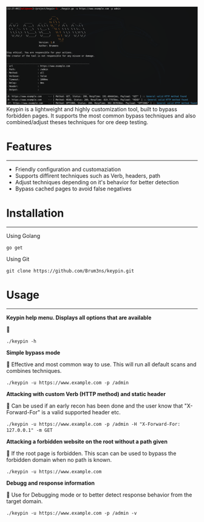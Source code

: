 ![GitHub Light](keypin.png)
Keypin is a lightweight and highly customization tool, built to bypass forbidden pages. It supports the most common bypass techniques and also combined/adjust theses techniques for ore deep testing. 

# Features
---

* Friendly configuration and customaziation
* Supports diffirent techniques such as Verb, headers, path
* Adjust techniques depending on it's behavior for better detection 
* Bypass cached pages to avoid false negatives

# Installation
---

Using Golang
```
go get

```
Using Git

```
git clone https://github.com/Brum3ns/keypin.git

```

# Usage
---

**Keypin help menu. Displays all options that are available**

:key:
```
./keypin -h

```
**Simple bypass mode**

:key: Effective and most common way to use. This will run all default scans and combines techniques.

```
./keypin -u https://www.example.com -p /admin

```

**Attacking with custom Verb (HTTP method) and static header**

:key: Can be used if an early recon has been done and the user know that "X-Forward-For" is a valid supported header etc.
```
./keypin -u https://www.example.com -p /admin -H "X-Forward-For: 127.0.0.1" -m GET

```
**Attacking a forbidden website on the root without a path given**

:key: If the root page is forbidden. This scan can be used to bypass the forbidden domain when no path is known.

```
./keypin -u https://www.example.com
```

**Debugg and response information**

:key: Use for Debugging mode or to better detect response behavior from the target domain.

```
./keypin -u https://www.example.com -p /admin -v

```
